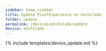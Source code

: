 ```yaml
---
sidebar: home_sidebar
title: Update PixelExperience on enchilada
folder: update
permalink: /devices/enchilada/update
device: enchilada
---
```

{% include templates/device_update.md %}
